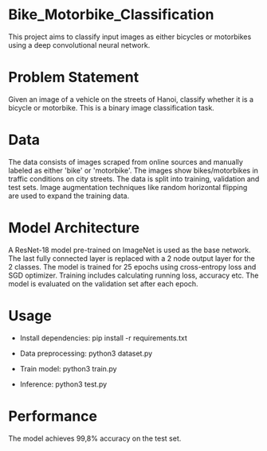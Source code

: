 # Bike_Motorbike_Classification
This project aims to classify input images as either bicycles or motorbikes using a deep convolutional neural network.

# Problem Statement
Given an image of a vehicle on the streets of Hanoi, classify whether it is a bicycle or motorbike. This is a binary image classification task.

# Data
The data consists of images scraped from online sources and manually labeled as either 'bike' or 'motorbike'. The images show bikes/motorbikes in traffic conditions on city streets.
The data is split into training, validation and test sets. Image augmentation techniques like random horizontal flipping are used to expand the training data.

# Model Architecture
A ResNet-18 model pre-trained on ImageNet is used as the base network. The last fully connected layer is replaced with a 2 node output layer for the 2 classes.
The model is trained for 25 epochs using cross-entropy loss and SGD optimizer. Training includes calculating running loss, accuracy etc. The model is evaluated on the validation set after each epoch.

# Usage
* Install dependencies: 
pip install -r requirements.txt

* Data preprocessing: 
python3 dataset.py

* Train model: 
python3 train.py

* Inference: 
python3 test.py

# Performance
The model achieves 99,8% accuracy on the test set.
